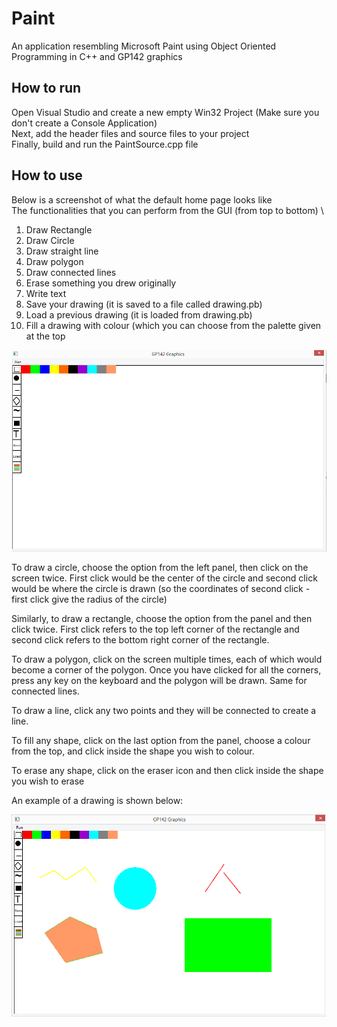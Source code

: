 # Paint
An application resembling Microsoft Paint using Object Oriented Programming in C++ and GP142 graphics

## How to run

Open Visual Studio and create a new empty Win32 Project (Make sure you don't create a Console Application) \
Next, add the header files and source files to your project \
Finally, build and run the PaintSource.cpp file


## How to use 

Below is a screenshot of what the default home page looks like \
The functionalities that you can perform from the GUI (from top to bottom) \
1. Draw Rectangle
2. Draw Circle
3. Draw straight line
4. Draw polygon
5. Draw connected lines
6. Erase something you drew originally
7. Write text
8. Save your drawing (it is saved to a file called drawing.pb)
9. Load a previous drawing (it is loaded from drawing.pb)
10. Fill a drawing with colour (which you can choose from the palette given at the top

![paint](https://github.com/fatimahasan125/Paint/blob/main/paint_screenshots/1.png?raw=true)

To draw a circle, choose the option from the left panel, then click on the screen twice. First click would be the center of the circle and second click would be where the circle is drawn (so the coordinates of second click - first click give the radius of the circle) 

Similarly, to draw a rectangle, choose the option from the panel and then click twice. First click refers to the top left corner of the rectangle and second click refers to the bottom right corner of the rectangle. 

To draw a polygon, click on the screen multiple times, each of which would become a corner of the polygon. Once you have clicked for all the corners, press any key on the keyboard and the polygon will be drawn. Same for connected lines. 

To draw a line, click any two points and they will be connected to create a line. 

To fill any shape, click on the last option from the panel, choose a colour from the top, and click inside the shape you wish to colour. 

To erase any shape, click on the eraser icon and then click inside the shape you wish to erase

An example of a drawing is shown below: 

![paint](https://github.com/fatimahasan125/Paint/blob/main/paint_screenshots/2.png?raw=true)
